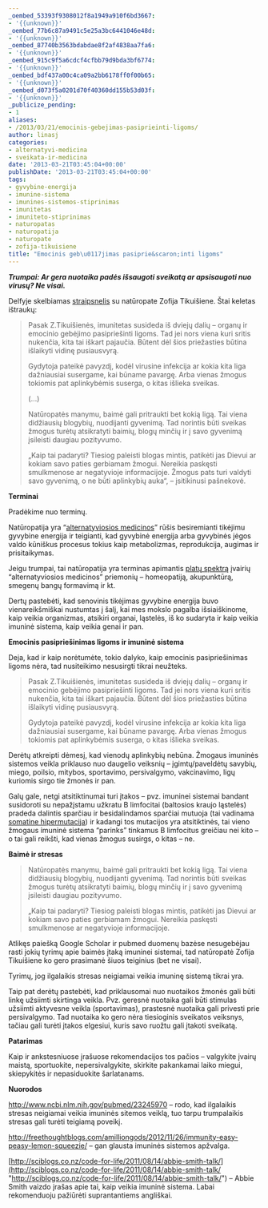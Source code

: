```yaml
---
_oembed_53393f9308012f8a1949a910f6bd3667:
- '{{unknown}}'
_oembed_77b6c87a9491c5e25a3bc6441046e48d:
- '{{unknown}}'
_oembed_87740b3563bdabdae8f2af4838aa7fa6:
- '{{unknown}}'
_oembed_915c9f5a6cdcf4cfbb79d9bda3bf6774:
- '{{unknown}}'
_oembed_bdf437a00c4ca09a2bb6178ff0f00b65:
- '{{unknown}}'
_oembed_d073f5a0201d70f40360dd155b53d03f:
- '{{unknown}}'
_publicize_pending:
- 1
aliases:
- /2013/03/21/emocinis-gebejimas-pasiprieinti-ligoms/
author: linasj
categories:
- alternatyvi-medicina
- sveikata-ir-medicina
date: '2013-03-21T03:45:04+00:00'
publishDate: '2013-03-21T03:45:04+00:00'
tags:
- gyvybine-energija
- imunine-sistema
- imunines-sistemos-stiprinimas
- imunitetas
- imuniteto-stiprinimas
- naturopatas
- naturopatija
- naturopate
- zofija-tikuisiene
title: "Emocinis geb\u0117jimas pasiprie&scaron;inti ligoms"
---
```

***Trumpai: Ar gera nuotaika padės išsaugoti sveikatą ar apsisaugoti nuo virusų? Ne visai.***

 Delfyje skelbiamas [straipsnelis](http://www.delfi.lt/news/daily/health/naturopate-baime-gali-sukelti-bet-kokia-liga.d?id=60944621) su natūropate Zofija Tikuišiene. Štai keletas ištraukų:

 
>  Pasak Z.Tikuišienės, imunitetas susideda iš dviejų dalių – organų ir emocinio gebėjimo pasipriešinti ligoms. Tad jei nors viena kuri sritis nukenčia, kita tai iškart pajaučia. Būtent dėl šios priežasties būtina išlaikyti vidinę pusiausvyrą. 
> 
>  Gydytoja pateikė pavyzdį, kodėl virusine infekcija ar kokia kita liga dažniausiai susergame, kai būname pavargę. Arba vienas žmogus tokiomis pat aplinkybėmis suserga, o kitas išlieka sveikas. 
> 
>  (…)
> 
>  Natūropatės manymu, baimė gali pritraukti bet kokią ligą. Tai viena didžiausių blogybių, nuodijanti gyvenimą. Tad norintis būti sveikas žmogus turėtų atsikratyti baimių, blogų minčių ir į savo gyvenimą įsileisti daugiau pozityvumo.
> 
>  „Kaip tai padaryti? Tiesiog paleisti blogas mintis, patikėti jas Dievui ar kokiam savo paties gerbiamam žmogui. Nereikia paskęsti smulkmenose ar negatyvioje informacijoje. Žmogus pats turi valdyti savo gyvenimą, o ne būti aplinkybių auka“, – įsitikinusi pašnekovė.   
> 
> 
> 

 **Terminai**

 Pradėkime nuo terminų.

 Natūropatija yra “[alternatyviosios medicinos](http://netikiu.com/2012/01/13/kodel-mums-nereikalingas-terminas-alternatyvioji-medicina/)” rūšis besiremianti tikėjimu gyvybine energija ir teigianti, kad gyvybinė energija arba gyvybinės jėgos valdo kūniškus procesus tokius kaip metabolizmas, reprodukcija, augimas ir prisitaikymas.

 Jeigu trumpai, tai natūropatija yra terminas apimantis [platų spektrą](http://en.wikipedia.org/wiki/Naturopathy#Methods) įvairių “alternatyviosios medicinos” priemonių – homeopatiją, akupunktūrą, smegenų bangų formavimą ir kt.

 Dertų pastebėti, kad senovinis tikėjimas gyvybine energija buvo vienareikšmiškai nustumtas į šalį, kai mes mokslo pagalba išsiaiškinome, kaip veikia organizmas, atsikiri organai, ląstelės, iš ko sudaryta ir kaip veikia imuninė sistema, kaip veikia genai ir pan.

 **Emocinis pasipriešinimas ligoms ir imuninė sistema**

 Deja, kad ir kaip norėtumėte, tokio dalyko, kaip emocinis pasipriešinimas ligoms nėra, tad nusiteikimo nesusirgti tikrai neužteks.

 
>  Pasak Z.Tikuišienės, imunitetas susideda iš dviejų dalių – organų ir emocinio gebėjimo pasipriešinti ligoms. Tad jei nors viena kuri sritis nukenčia, kita tai iškart pajaučia. Būtent dėl šios priežasties būtina išlaikyti vidinę pusiausvyrą. 
> 
>  Gydytoja pateikė pavyzdį, kodėl virusine infekcija ar kokia kita liga dažniausiai susergame, kai būname pavargę. Arba vienas žmogus tokiomis pat aplinkybėmis suserga, o kitas išlieka sveikas. 
> 
> 

 Derėtų atkreipti dėmesį, kad vienodų aplinkybių nebūna. Žmogaus imuninės sistemos veikla priklauso nuo daugelio veiksnių – įgimtų/paveldėtų savybių, miego, poilsio, mitybos, sportavimo, persivalgymo, vakcinavimo, ligų kuriomis sirgo tie žmonės ir pan. 

 Galų gale, netgi atsitiktinumai turi įtakos – pvz. imuninei sistemai bandant susidoroti su nepažįstamu užkratu B limfocitai (baltosios kraujo ląstelės) pradeda dalintis sparčiau ir besidalindamos sparčiai mutuoja (tai vadinama [somatine hipermutacija](http://en.wikipedia.org/wiki/Somatic_hypermutation)) ir kadangi tos mutacijos yra atsitiktinės, tai vieno žmogaus imuninė sistema “parinks” tinkamus B limfocitus greičiau nei kito – o tai gali reikšti, kad vienas žmogus susirgs, o kitas – ne.

 **Baimė ir stresas**

 
>  Natūropatės manymu, baimė gali pritraukti bet kokią ligą. Tai viena didžiausių blogybių, nuodijanti gyvenimą. Tad norintis būti sveikas žmogus turėtų atsikratyti baimių, blogų minčių ir į savo gyvenimą įsileisti daugiau pozityvumo.
> 
>  „Kaip tai padaryti? Tiesiog paleisti blogas mintis, patikėti jas Dievui ar kokiam savo paties gerbiamam žmogui. Nereikia paskęsti smulkmenose ar negatyvioje informacijoje.
> 
> 

 Atlikęs paiešką Google Scholar ir pubmed duomenų bazėse nesugebėjau rasti jokių tyrimų apie baimės įtaką imuninei sistemai, tad natūropatė Zofija Tikuišiene ko gero prasimanė šiuos teiginius (bet ne visai).

 Tyrimų, jog ilgalaikis stresas neigiamai veikia imuninę sistemą tikrai yra.

 Taip pat derėtų pastebėti, kad priklausomai nuo nuotaikos žmonės gali būti linkę užsiimti skirtinga veikla. Pvz. geresnė nuotaika gali būti stimulas užsiimti aktyvesne veikla (sportavimas), prastesnė nuotaika gali privesti prie persivalgymo. Tad nuotaika ko gero nėra tiesioginis sveikatos veiksnys, tačiau gali turėti įtakos elgesiui, kuris savo ruožtu gali įtakoti sveikatą.

 **Patarimas**

 Kaip ir ankstesniuose įrašuose rekomendacijos tos pačios – valgykite įvairų maistą, sportuokite, nepersivalgykite, skirkite pakankamai laiko miegui, skiepykitės ir nepasiduokite šarlatanams.

 **Nuorodos**

 <http://www.ncbi.nlm.nih.gov/pubmed/23245970> – rodo, kad ilgalaikis stresas neigiamai veikia imuninės sitemos veiklą, tuo tarpu trumpalaikis stresas gali turėti teigiamą poveikį.

 <http://freethoughtblogs.com/amilliongods/2012/11/26/immunity-easy-peasy-lemon-squeezie/> – gan glausta imuninės sistemos apžvalga.

 [http://sciblogs.co.nz/code-for-life/2011/08/14/abbie-smith-talk/](http://sciblogs.co.nz/code-for-life/2011/08/14/abbie-smith-talk/ "http://sciblogs.co.nz/code-for-life/2011/08/14/abbie-smith-talk/") – Abbie Smith vaizdo įrašas apie tai, kaip veikia imuninė sistema. Labai rekomenduoju pažiūrėti suprantantiems angliškai.


